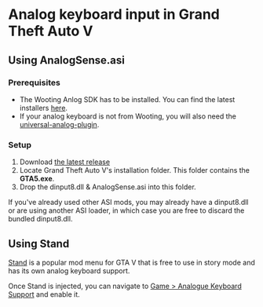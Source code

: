 # Analog keyboard input in Grand Theft Auto V

## Using AnalogSense.asi

### Prerequisites

- The Wooting Anlog SDK has to be installed. You can find the latest installers [here](https://github.com/WootingKb/wooting-analog-sdk/releases).
- If your analog keyboard is not from Wooting, you will also need the [universal-analog-plugin](https://github.com/calamity-inc/universal-analog-plugin).

### Setup

1. Download [the latest release](https://github.com/AnalogSense/AnalogSense.asi/releases/latest/download/x64.zip)
2. Locate Grand Theft Auto V's installation folder. This folder contains the **GTA5.exe**.
3. Drop the dinput8.dll & AnalogSense.asi into this folder.

If you've already used other ASI mods, you may already have a dinput8.dll or are using another ASI loader, in which case you are free to discard the bundled dinput8.dll.

## Using Stand

[Stand](https://stand.sh/) is a popular mod menu for GTA V that is free to use in story mode and has its own analog keyboard support.

Once Stand is injected, you can navigate to [Game > Analogue Keyboard Support](https://stand.sh/focus#Game%3EAnalogue%20Keyboard%20Support) and enable it.
